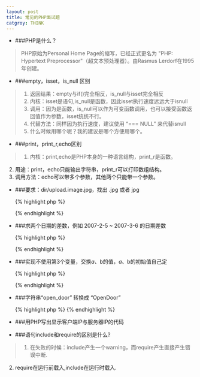 ```yaml
---
layout: post
title: 常见的PHP面试题
catgroy: THINK
---
```

* ###PHP是什么？  
  
>PHP原始为Personal Home Page的缩写，已经正式更名为 "PHP: Hypertext Preprocessor"（超文本预处理器）。由Rasmus Lerdorf在1995年创建。

* ###empty，isset，is_null 区别
 
>1. 返回结果：empty与if()完全相反，is_null与isset完全相反
>2. 内核：isset是语句,is_null是函数，因此isset执行速度远远大于isnull
>3. 调用：因为是函数，is_null可以作为可变函数调用，也可以接受函数返回值作为参数，isset统统不行。
>4. 代替方法：同样因为执行速度，建议使用 “=== NULL” 来代替isnull
>5. 什么时候用哪个呢？我的建议是哪个方便用哪个。

* ###print，print_r,echo区别
 
 >1. 内核：print,echo是PHP本身的一种语言结构，print_r是函数。
  2. 用途：print，echo只能输出字符串，print_r可以打印数组结构。
  3. 调用方法：echo可以带多个参数，其他两个只能带一个参数。
  
* ###要求：dir/upload.image.jpg，找出 .jpg 或者 jpg 
  
    {% highlight php %}
     <?php
		$file='dir/upload.image.jpg';

		echo substr(strrchr($file, '.'),1)."\n";
		
		echo substr($file,strrpos($file, '.')+1)."\n";
		
		echo end(explode('.', $file))."\n";

		$info = pathinfo($file);
		echo $info["extension"]."\n";

		echo pathinfo($file, PATHINFO_EXTENSION);
	?>
	{% endhighlight %}
	
* ###求两个日期的差数，例如 2007-2-5 ~ 2007-3-6  的日期差数
 
	{% highlight php %}
	 <?php
		function get_days($date1,$date2)
		{ 
			$time1=strtotime($date1);
			$time2=strtotime($date2);
			return abs($time1-$time2)/86400; 
		} 
		echo get_days('2007-2-5','2007-3-6');  
		$a=mktime(0,0,0,2,5,2007); //hour,minute,second,month,day,year
		$b=mktime(0,0,0,3,6,2007);
		echo date(‘d’,($b-$a));
    ?>
	{% endhighlight %}
	
* ###实现不使用第3个变量，交换$a、$b的值，$a、$b的初始值自己定
	
	{% highlight php %}
	 <?php
		$a=$a+$b;
		$b=$a-$b;
		$a=$a-b; 
     ?>
	{% endhighlight %}
	
* ###字符串“open_door” 转换成 “OpenDoor”

		
	{% highlight php %}
	  <?php
		foreach($arr as $v){   
		$res.=ucfirst($v);   
		}   
		return $res; 
		} 
		echo diversion('open_door'); 
		echo diversion('make_by_id');
	 ?>
 	{% endhighlight %}
	
* ###用PHP写出显示客户端IP与服务器IP的代码



* ###语句include和require的区别是什么?

>1. 在失败的时候：include产生一个warning，而require产生直接产生错误中断.
 2. require在运行前载入,include在运行时载入.
  
